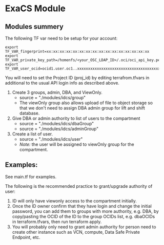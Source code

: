 # ExaCS Module

## Modules summery

The following TF var need to be setup for your account:

```
export TF_VAR_fingerprint=xx:xx:xx:xx:xx:xx:xx:xx:xx:xx:xx:xx:xx:xx:xx:xx
export TF_VAR_private_key_path=/homenfs/<your_OSC_LDAP_ID>/.oci/oci_api_key.pem
export TF_VAR_user_ocid=ocid1.user.oc1..xxxxxxxxxxxxxxxxxxxxxxxxxxxxxxxxxxxxxxxxxxxxxxxxxxxxxxxxxxxx
```

You will need to set the Project ID (proj_id) by editing terrafrom.tfvars in additional to the usual API login info as described above.

1. Create 3 groups, admin, DBA, and ViewOnly.
    * source = "./modules/idcs/group"
    * The viewOnly group also allows upload of file to object storage so that we don't need to assign DBA admin group for lift and shift database.
2. Give DBA or admin authority to list of users to the compartment
    * source = "./modules/idcs/dbaGroup"
    * source = "./modules/idcs/adminGroup"
3. Create a list of user.
    * source = "./modules/idcs/user"
    * *Note:* the user will be assigned to viewOnly group for the compartment.

## Examples:

See main.tf for examples.

The following is the recommended practice to grant/upgrade authority of user:

1. ID will only have viewonly access to the compartment initially.
2. Once the ID owner confirm that they have login and change the initial password, you can add them to groups with more authority, e.g. DBA, by copy/pasting the OCID of the ID to the group OCIDs list, e.g. dbaOCIDs in terraform.tfvars, then run terraform apply.
3. You will probably only need to grant admin authority for person need to create other instance such as VCN, compute, Data Safe Private Endpoint, etc.